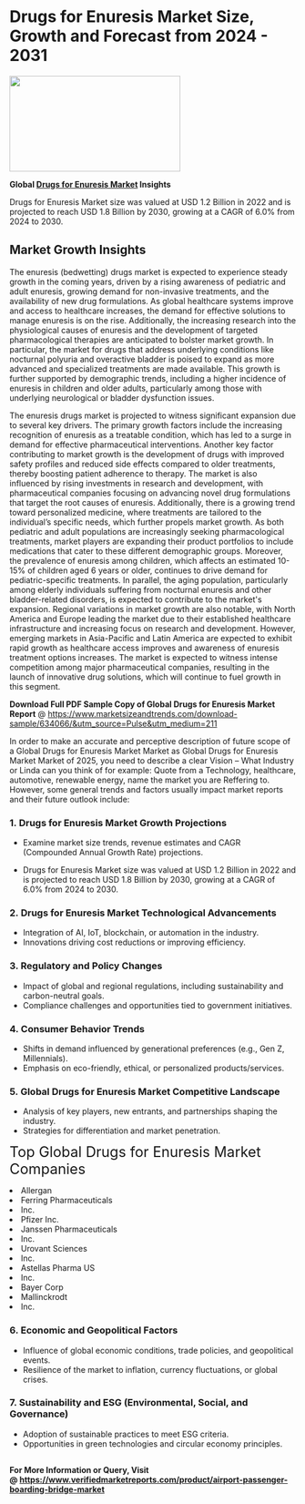 <H1>Drugs for Enuresis Market Size, Growth and Forecast from 2024 - 2031</H1><img class="aligncenter size-medium wp-image-584254" src="https://thirdeyenews.in/wp-content/uploads/2024/09/Global-Market-Research-300x168.jpeg" alt="" width="300" height="168" /><p><strong>Global&nbsp;<a href="https://www.marketsizeandtrends.com/download-sample/634066/&amp;utm_source=Pulse&amp;utm_medium=211">Drugs for Enuresis Market</a> Insights</strong></p><p>Drugs for Enuresis Market size was valued at USD 1.2 Billion in 2022 and is projected to reach USD 1.8 Billion by 2030, growing at a CAGR of 6.0% from 2024 to 2030.</p><p><h2>Market Growth Insights</h2> <p>The enuresis (bedwetting) drugs market is expected to experience steady growth in the coming years, driven by a rising awareness of pediatric and adult enuresis, growing demand for non-invasive treatments, and the availability of new drug formulations. As global healthcare systems improve and access to healthcare increases, the demand for effective solutions to manage enuresis is on the rise. Additionally, the increasing research into the physiological causes of enuresis and the development of targeted pharmacological therapies are anticipated to bolster market growth. In particular, the market for drugs that address underlying conditions like nocturnal polyuria and overactive bladder is poised to expand as more advanced and specialized treatments are made available. This growth is further supported by demographic trends, including a higher incidence of enuresis in children and older adults, particularly among those with underlying neurological or bladder dysfunction issues. </p> <p>The enuresis drugs market is projected to witness significant expansion due to several key drivers. The primary growth factors include the increasing recognition of enuresis as a treatable condition, which has led to a surge in demand for effective pharmaceutical interventions. Another key factor contributing to market growth is the development of drugs with improved safety profiles and reduced side effects compared to older treatments, thereby boosting patient adherence to therapy. The market is also influenced by rising investments in research and development, with pharmaceutical companies focusing on advancing novel drug formulations that target the root causes of enuresis. Additionally, there is a growing trend toward personalized medicine, where treatments are tailored to the individual’s specific needs, which further propels market growth. As both pediatric and adult populations are increasingly seeking pharmacological treatments, market players are expanding their product portfolios to include medications that cater to these different demographic groups. Moreover, the prevalence of enuresis among children, which affects an estimated 10-15% of children aged 6 years or older, continues to drive demand for pediatric-specific treatments. In parallel, the aging population, particularly among elderly individuals suffering from nocturnal enuresis and other bladder-related disorders, is expected to contribute to the market's expansion. Regional variations in market growth are also notable, with North America and Europe leading the market due to their established healthcare infrastructure and increasing focus on research and development. However, emerging markets in Asia-Pacific and Latin America are expected to exhibit rapid growth as healthcare access improves and awareness of enuresis treatment options increases. The market is expected to witness intense competition among major pharmaceutical companies, resulting in the launch of innovative drug solutions, which will continue to fuel growth in this segment. </p><p><span class=""><strong>Download Full PDF Sample Copy of Global Drugs for Enuresis Market Report</strong> @ <a href="https://www.marketsizeandtrends.com/download-sample/634066/&amp;utm_source=Pulse&amp;utm_medium=211" target="_blank">https://www.marketsizeandtrends.com/download-sample/634066/&amp;utm_source=Pulse&amp;utm_medium=211</a></span></p><p>In order to make an accurate and perceptive description of future scope of a Global&nbsp;Drugs for Enuresis Market Market as Global&nbsp;Drugs for Enuresis Market Market of 2025, you need to describe a clear Vision &ndash; What Industry or Linda can you think of for example: Quote from a Technology, healthcare, automotive, renewable energy, name the market you are Reffering to. However, some general trends and factors usually impact market reports and their future outlook include:</p><h3>1.&nbsp;<strong>Drugs for Enuresis Market Growth Projections</strong></h3><ul><li>Examine market size trends, revenue estimates and CAGR (Compounded Annual Growth Rate) projections.</li><li><p>Drugs for Enuresis Market size was valued at USD 1.2 Billion in 2022 and is projected to reach USD 1.8 Billion by 2030, growing at a CAGR of 6.0% from 2024 to 2030.</p></li></ul><h3>2.&nbsp;<strong>Drugs for Enuresis Market Technological Advancements</strong></h3><ul><li>Integration of AI, IoT, blockchain, or automation in the industry.</li><li>Innovations driving cost reductions or improving efficiency.</li></ul><h3>3.&nbsp;<strong>Regulatory and Policy Changes</strong></h3><ul><li>Impact of global and regional regulations, including sustainability and carbon-neutral goals.</li><li>Compliance challenges and opportunities tied to government initiatives.</li></ul><h3>4.&nbsp;<strong>Consumer Behavior Trends</strong></h3><ul><li>Shifts in demand influenced by generational preferences (e.g., Gen Z, Millennials).</li><li>Emphasis on eco-friendly, ethical, or personalized products/services.</li></ul><h3>5.&nbsp;<strong>Global Drugs for Enuresis Market Competitive Landscape</strong></h3><ul><li>Analysis of key players, new entrants, and partnerships shaping the industry.</li><li>Strategies for differentiation and market penetration.</li></ul><p data-pm-slice="1 1 []"><span style="color: inherit; font-family: inherit; font-size: 25px;">Top Global Drugs for Enuresis Market Companies</span></p><div class="" data-test-id=""><p><li>Allergan</li><li> Ferring Pharmaceuticals</li><li> Inc.</li><li> Pfizer Inc.</li><li> Janssen Pharmaceuticals</li><li> Inc.</li><li> Urovant Sciences</li><li> Inc.</li><li> Astellas Pharma US</li><li> Inc.</li><li> Bayer Corp</li><li> Mallinckrodt</li><li> Inc.</li></p></div><h3>6.&nbsp;<strong>Economic and Geopolitical Factors</strong></h3><ul><li>Influence of global economic conditions, trade policies, and geopolitical events.</li><li>Resilience of the market to inflation, currency fluctuations, or global crises.</li></ul><h3>7.&nbsp;<strong>Sustainability and ESG (Environmental, Social, and Governance)</strong></h3><ul><li>Adoption of sustainable practices to meet ESG criteria.</li><li>Opportunities in green technologies and circular economy principles.</li></ul><h2><strong style="font-size: 14px;">For More Information or Query, Visit @&nbsp;</strong><a style="background-color: #ffffff; font-size: 14px;" href="https://www.marketsizeandtrends.com/report/drugs-for-enuresis-market/" target="_blank">https://www.verifiedmarketreports.com/product/airport-passenger-boarding-bridge-market</a></h2>
